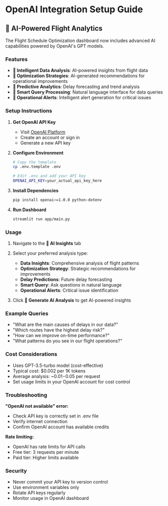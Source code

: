 # OpenAI Integration Setup Guide

## 🤖 AI-Powered Flight Analytics

The Flight Schedule Optimization dashboard now includes advanced AI capabilities powered by OpenAI's GPT models.

### Features

- **🧠 Intelligent Data Analysis**: AI-powered insights from flight data
- **🎯 Optimization Strategies**: AI-generated recommendations for operational improvements  
- **🔮 Predictive Analytics**: Delay forecasting and trend analysis
- **💬 Smart Query Processing**: Natural language interface for data queries
- **🚨 Operational Alerts**: Intelligent alert generation for critical issues

### Setup Instructions

1. **Get OpenAI API Key**
   - Visit [OpenAI Platform](https://platform.openai.com/api-keys)
   - Create an account or sign in
   - Generate a new API key

2. **Configure Environment**
   ```bash
   # Copy the template
   cp .env.template .env
   
   # Edit .env and add your API key
   OPENAI_API_KEY=your_actual_api_key_here
   ```

3. **Install Dependencies**
   ```bash
   pip install openai>=1.0.0 python-dotenv
   ```

4. **Run Dashboard**
   ```bash
   streamlit run app/main.py
   ```

### Usage

1. Navigate to the **🤖 AI Insights** tab
2. Select your preferred analysis type:
   - **Data Insights**: Comprehensive analysis of flight patterns
   - **Optimization Strategy**: Strategic recommendations for improvements
   - **Delay Predictions**: Future delay forecasting
   - **Smart Query**: Ask questions in natural language
   - **Operational Alerts**: Critical issue identification

3. Click **🚀 Generate AI Analysis** to get AI-powered insights

### Example Queries

- "What are the main causes of delays in our data?"
- "Which routes have the highest delay risk?"
- "How can we improve on-time performance?"
- "What patterns do you see in our flight operations?"

### Cost Considerations

- Uses GPT-3.5-turbo model (cost-effective)
- Typical cost: $0.002 per 1K tokens
- Average analysis: ~$0.01-$0.05 per request
- Set usage limits in your OpenAI account for cost control

### Troubleshooting

**"OpenAI not available" error:**
- Check API key is correctly set in .env file
- Verify internet connection
- Confirm OpenAI account has available credits

**Rate limiting:**
- OpenAI has rate limits for API calls
- Free tier: 3 requests per minute
- Paid tier: Higher limits available

### Security

- Never commit your API key to version control
- Use environment variables only
- Rotate API keys regularly
- Monitor usage in OpenAI dashboard
